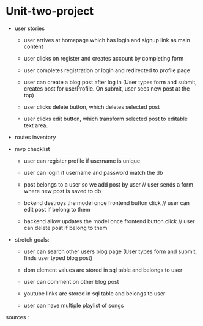 # Unit-two-project

- user stories

    - user arrives at homepage which has login and signup link as main content

    - user clicks on register and creates account by completing form

    - user completes registration or login and redirected to profile page

    - user can create a blog post after log in (User types form and submit, creates post for userProfile. On submit, user sees new post at the top)

    - user clicks delete button, which deletes selected post

    - user clicks edit button, which transform selected post to editable text area.
    


- routes inventory


    <!-- - post route -->


- mvp checklist

    - user can register profile if username is unique 

    - user can login if username and password match the db

    - post belongs to a user so we add post by user // user sends a form where new post is saved to db

    - bckend destroys the model once frontend button click // user can edit post if belong to them

    - backend allow updates the model once frontend button click // user can delete post if belong to them



- stretch goals:

    - user can search other users blog page (User types form and submit, finds user typed blog post)

    - dom element values are stored in sql table and belongs to user

    - user can comment on other blog post

    - youtube links are stored in sql table and belongs to user

    - user can have multiple playlist of songs





sources :

    